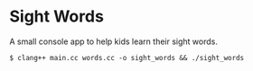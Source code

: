 # Sight Words

A small console app to help kids learn their sight words.

    $ clang++ main.cc words.cc -o sight_words && ./sight_words
